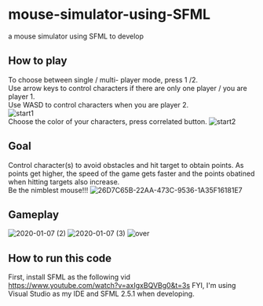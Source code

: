 # mouse-simulator-using-SFML
a mouse simulator using SFML to develop

## How to play

To choose between single / multi- player mode, press 1 /2. <br>
Use arrow keys to control characters if there are only one player / you are player 1. <br>
Use WASD to control characters when you are player 2.<br>
![start1](https://user-images.githubusercontent.com/58508124/106384900-55fb9880-6408-11eb-96bc-483a33d01118.png)
<br>
Choose the color of your characters, press correlated button.
![start2](https://user-images.githubusercontent.com/58508124/106384903-572cc580-6408-11eb-9c7f-a7b4f24a59df.png)


## Goal
Control character(s) to avoid obstacles and hit target to obtain points. As points get higher, the speed of the game gets faster and the points obatined when hitting targets also increase. <br>
Be the nimblest mouse!!!
![26D7C65B-22AA-473C-9536-1A35F16181E7](https://user-images.githubusercontent.com/58508124/106385609-28185300-640c-11eb-96d2-b31ddf0b7712.jpeg)

## Gameplay

![2020-01-07 (2)](https://user-images.githubusercontent.com/58508124/106385040-1aad9980-6409-11eb-9059-3bda3395d30f.png)
![2020-01-07 (3)](https://user-images.githubusercontent.com/58508124/106385042-1c775d00-6409-11eb-8233-917b95471963.png)
![over](https://user-images.githubusercontent.com/58508124/106384898-55630200-6408-11eb-8cf8-2e6b029a0b12.png)

## How to run this code
First, install SFML as the following vid <br>
https://www.youtube.com/watch?v=axIgxBQVBg0&t=3s
FYI, I'm using Visual Studio as my IDE and SFML 2.5.1 when developing.
